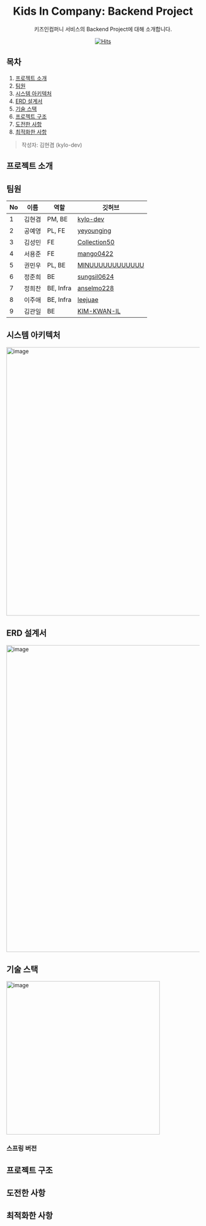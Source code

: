 <div align="center">

# Kids In Company: Backend Project

키즈인컴퍼니 서비스의 Backend Project에 대해 소개합니다.

[![Hits](https://hits.seeyoufarm.com/api/count/incr/badge.svg?url=https%3A%2F%2Fgithub.com%2FCLOVIDER%2Fkic-backend&count_bg=%23E7E413&title_bg=%231F36A4&icon=&icon_color=%23E7E7E7&title=hits&edge_flat=false)](https://hits.seeyoufarm.com)

</div>


## 목차

1. [프로젝트 소개](#프로젝트-소개)
2. [팀원](#팀원)
3. [시스템 아키텍처](#시스템-아키텍처)
4. [ERD 설계서](#ERD-설계서)
5. [기술 스택](#기술-스택)
6. [프로젝트 구조](#프로젝트-구조)
7. [도전한 사항](#도전한-사항)
8. [최적화한 사항](#최적화한-사항)

> 작성자: 김현겸 (kylo-dev)

## 프로젝트 소개

## 팀원

|No|이름|역할|깃허브|
|------|---|---|---|
|1|김현겸|PM, BE|[kylo-dev](https://github.com/kylo-dev)|
|2|공예영|PL, FE|[yeyounging](https://github.com/yeyounging)|
|3|김성민|FE|[Collection50](https://github.com/Collection50)|
|4|서용준|FE|[mango0422](https://github.com/mango0422)|
|5|권민우|PL, BE|[MINUUUUUUUUUUUU](https://github.com/MINUUUUUUUUUUUU)|
|6|정준희|BE|[sungsil0624](https://github.com/sungsil0624)|
|7|정희찬|BE, Infra|[anselmo228](https://github.com/anselmo228)|
|8|이주애|BE, Infra|[leejuae](https://github.com/leejuae)|
|9|김관일|BE|[KIM-KWAN-IL](https://github.com/KIM-KWAN-IL)|

## 시스템 아키텍처

<img width="700" alt="image" src="https://github.com/user-attachments/assets/c0ba9f9e-0d09-4ac2-ba14-b1e7e7415f07">


## ERD 설계서

<img width="800" alt="image" src="https://github.com/user-attachments/assets/268211e9-b2ef-4a63-acd4-67330673bbf5">

## 기술 스택

<img width="400" alt="image" src="https://github.com/user-attachments/assets/13b4f414-b220-462e-942b-d499c0b4dae0">

### 스프링 버전

## 프로젝트 구조

## 도전한 사항

## 최적화한 사항
